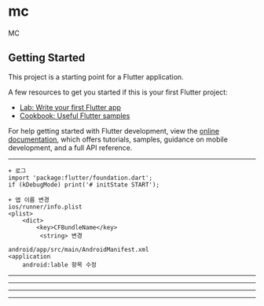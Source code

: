 # mc

MC

## Getting Started

This project is a starting point for a Flutter application.

A few resources to get you started if this is your first Flutter project:

- [Lab: Write your first Flutter app](https://docs.flutter.dev/get-started/codelab)
- [Cookbook: Useful Flutter samples](https://docs.flutter.dev/cookbook)

For help getting started with Flutter development, view the
[online documentation](https://docs.flutter.dev/), which offers tutorials,
samples, guidance on mobile development, and a full API reference.

---

```agsl
+ 로그
import 'package:flutter/foundation.dart';
if (kDebugMode) print('# initState START');
```
```agsl
+ 앱 이름 변경
ios/runner/info.plist
<plist>
    <dict>
        <key>CFBundleName</key>
         <string> 변경

android/app/src/main/AndroidManifest.xml
<application
    android:lable 항목 수정
```
---

---

---

---